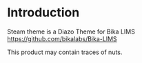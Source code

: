 Introduction
================

Steam theme is a Diazo Theme for Bika LIMS https://github.com/bikalabs/Bika-LIMS

This product may contain traces of nuts.
